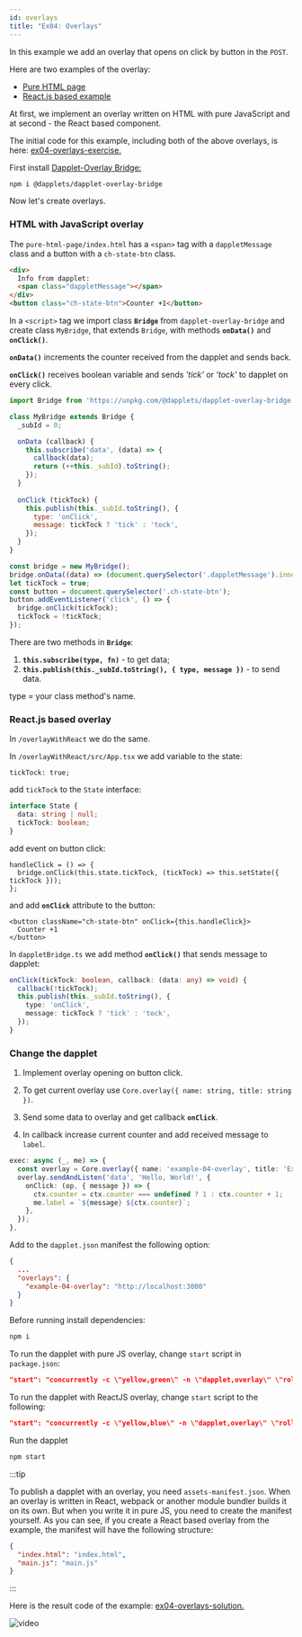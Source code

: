 ```yaml
---
id: overlays
title: "Ex04: Overlays"
---
```


In this example we add an overlay that opens on click by button in the `POST`.

Here are two examples of the overlay:

- [Pure HTML page](https://github.com/dapplets/dapplet-overlay-bridge/tree/master/examples/pure-html-page)
- [React.js based example](https://github.com/dapplets/dapplet-overlay-bridge/tree/master/examples/react-overlay)

At first, we implement an overlay written on HTML with pure JavaScript and at second - the React based component.

The initial code for this example, including both of the above overlays, is
here: [ex04-overlays-exercise.](https://github.com/dapplets/dapplet-template/tree/ex04-overlays-exercise)

First install [Dapplet-Overlay Bridge:](https://github.com/dapplets/dapplet-overlay-bridge)

```bash
npm i @dapplets/dapplet-overlay-bridge
```

Now let's create overlays.

### HTML with JavaScript overlay

The `pure-html-page/index.html` has a `<span>` tag with a `dappletMessage` class and a button with a `ch-state-btn`
class.

```html
<div>
  Info from dapplet:
  <span class="dappletMessage"></span>
</div>
<button class="ch-state-btn">Counter +1</button>
```

In a `<script>` tag we import class **`Bridge`** from `dapplet-overlay-bridge` and create class `MyBridge`, that extends `Bridge`, with methods **`onData()`** and **`onClick()`**.

**`onData()`** increments the counter received from the dapplet and sends back.

**`onClick()`** receives boolean variable and sends *'tick'* or *'tock'* to dapplet on every click.

```js
import Bridge from 'https://unpkg.com/@dapplets/dapplet-overlay-bridge';

class MyBridge extends Bridge {
  _subId = 0;

  onData (callback) {
    this.subscribe('data', (data) => {
      callback(data);
      return (++this._subId).toString();
    });
  }
  
  onClick (tickTock) {
    this.publish(this._subId.toString(), {
      type: 'onClick',
      message: tickTock ? 'tick' : 'tock',
    });
  }
}

const bridge = new MyBridge();
bridge.onData((data) => (document.querySelector('.dappletMessage').innerText = data));
let tickTock = true;
const button = document.querySelector('.ch-state-btn');
button.addEventListener('click', () => {
  bridge.onClick(tickTock);
  tickTock = !tickTock;
});
```

There are two methods in **`Bridge`**:

1. **`this.subscribe(type, fn)`** - to get data;
2. **`this.publish(this._subId.toString(), { type, message })`** - to send data.

type = your class method's name.

### React.js based overlay

In `/overlayWithReact` we do the same.

In `/overlayWithReact/src/App.tsx`  we add variable to the state:

```tsx
tickTock: true;
```

add `tickTock` to the `State` interface:

```ts
interface State {
  data: string | null;
  tickTock: boolean; 
} 
```

add event on button click:

```tsx
handleClick = () => {
  bridge.onClick(this.state.tickTock, (tickTock) => this.setState({ tickTock }));
};
```

and add **`onClick`** attribute to the button:

```tsx
<button className="ch-state-btn" onClick={this.handleClick}>
  Counter +1
</button>
```

In `dappletBridge.ts` we add method **`onClick()`** that sends message to dapplet:

```ts
onClick(tickTock: boolean, callback: (data: any) => void) {
  callback(!tickTock);
  this.publish(this._subId.toString(), {
    type: 'onClick',
    message: tickTock ? 'tick' : 'tock',
  });
}
```

### Change the dapplet

1. Implement overlay opening on button click.

2. To get current overlay use `Core.overlay({ name: string, title: string })`.

3. Send some data to overlay and get callback **`onClick`**.

4. In callback increase current counter and add received message to `label`.

```ts
exec: async (_, me) => {
  const overlay = Core.overlay({ name: 'example-04-overlay', title: 'Example 4' });
  overlay.sendAndListen('data', 'Hello, World!', {
    onClick: (op, { message }) => {
      ctx.counter = ctx.counter === undefined ? 1 : ctx.counter + 1;
      me.label = `${message} ${ctx.counter}`;
    },
  });
},
```

Add to the `dapplet.json` manifest the following option:

```json
{
  ...
  "overlays": {
    "example-04-overlay": "http://localhost:3000"
  }
}
```

Before running install dependencies:

```bash
npm i
```

To run the dapplet with pure JS overlay, change `start` script in `package.json`:

```json
"start": "concurrently -c \"yellow,green\" -n \"dapplet,overlay\" \"rollup -w --config rollup.config.js\" \"cd pure-html-page && npx serve -l 3000\"",
```

To run the dapplet with ReactJS overlay, change `start` script to the following:

```json
"start": "concurrently -c \"yellow,blue\" -n \"dapplet,overlay\" \"rollup -w --config rollup.config.js\" \"cd overlayWithReact && npm start\"",
```

Run the dapplet

```bash
npm start
```

:::tip

To publish a dapplet with an overlay, you need `assets-manifest.json`. When an overlay is written in React, webpack or another module bundler builds it on its own. But when you write it in pure JS, you need to create the manifest yourself. As you can see, if you create a React based overlay from the example, the manifest will have the following structure:

```json
{
  "index.html": "index.html",
  "main.js": "main.js"
}
```

:::

Here is the result code of the example: [ex04-overlays-solution.](https://github.com/dapplets/dapplet-template/tree/ex04-overlays-solution)


![video](/video/ex04-overlay.gif)
